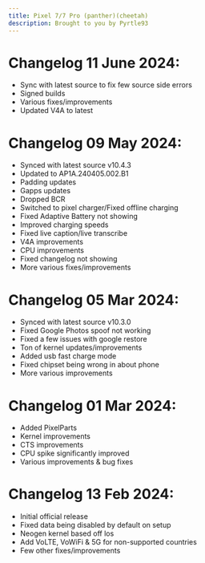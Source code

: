 ```yaml
---
title: Pixel 7/7 Pro (panther)(cheetah)
description: Brought to you by Pyrtle93
---
```


# Changelog 11 June 2024:

- Sync with latest source to fix few source side errors
- Signed builds
- Various fixes/improvements
- Updated V4A to latest

# Changelog 09 May 2024:

- Synced with latest source v10.4.3
- Updated to AP1A.240405.002.B1
- Padding updates
- Gapps updates
- Dropped BCR
- Switched to pixel charger/Fixed offline charging
- Fixed Adaptive Battery not showing
- Improved charging speeds
- Fixed live caption/live transcribe
- V4A improvements
- CPU improvements
- Fixed changelog not showing
- More various fixes/improvements

# Changelog 05 Mar 2024:

- Synced with latest source v10.3.0
- Fixed Google Photos spoof not working
- Fixed a few issues with google restore
- Ton of kernel updates/improvements
- Added usb fast charge mode
- Fixed chipset being wrong in about phone
- More various improvements

# Changelog 01 Mar 2024:

- Added PixelParts
- Kernel improvements
- CTS improvements
- CPU spike significantly improved
- Various improvements & bug fixes

# Changelog 13 Feb 2024:

- Initial official release
- Fixed data being disabled by default on setup
- Neogen kernel based off los
- Add VoLTE, VoWiFi & 5G for non-supported countries
- Few other fixes/improvements

